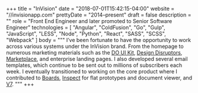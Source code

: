 +++
title = "InVision"
date = "2018-07-01T15:42:15-04:00"
website = "//invisionapp.com"
prettyDate = "2014&ndash;present"
draft = false
description = ""
role = "Front End Engineer and later promoted to Senior Software Engineer"
technologies = [
  "Angular",
  "ColdFusion",
  "Go",
  "Gulp",
  "JavaScript",
  "LESS",
  "Node",
  "Python",
  "React",
  "SASS",
  "SCSS",
  "Webpack"
]
body = """
I’ve been fortunate to have the opportunity to work across various systems under
the InVision brand. From the homepage to numerous marketing materials such as
the [DO UI Kit](//invisionapp.com/do), [Design Disruptors](//designdisruptors.com),
[Marketplace](//marketplace.invisionapp.com), and enterprise landing pages. I
also developed several email templates, which continue to be sent out to millions
of subscribers each week. I eventually transitioned to working on the core product
where I contributed to [Boards](//invisionapp.com/blog/boards-share-design-inspiration-assets),
[Inspect](//invisionapp.com/feature/inspect) for flat prototypes and document
viewer, and [V7](//invisionapp.com/blog/new-invision-v7).
"""
+++

